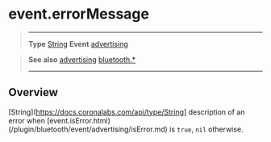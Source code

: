 # event.errorMessage

> --------------------- ------------------------------------------------------------------------------------------
> __Type__              [String](https://docs.coronalabs.com/api/type/String.html)
> __Event__             [advertising](/plugin/bluetooth/event/advertising/index.md)


> __See also__          [advertising](/plugin/bluetooth/event/advertising/index.md)
>						[bluetooth.*](/plugin/bluetooth.md)
> --------------------- ------------------------------------------------------------------------------------------

## Overview

[String](https://docs.coronalabs.com/api/type/String] description of an error when [event.isError.html)(/plugin/bluetooth/event/advertising/isError.md) is `true`, `nil` otherwise.